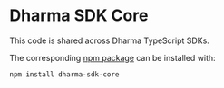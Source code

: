 # Dharma SDK Core

This code is shared across Dharma TypeScript SDKs.

The corresponding [npm package](https://www.npmjs.com/package/dharma-sdk-core) can be installed with:

```
npm install dharma-sdk-core
```
